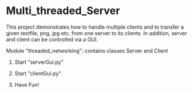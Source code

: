 # Multi_threaded_Server
This project demonstrates how to handle multiple clients and to transfer a given textfile, png, jpg etc. from one server to its clients. In addition, server and client can be controlled via a GUI.

Module "threaded_networking": contains classes Server and Client

1. Start "serverGui.py"

2. Start "clientGui.py"

3. Have Fun!
